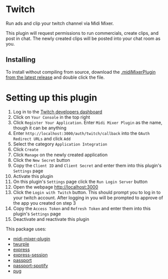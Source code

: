 # Twitch

Run ads and clip your twitch channel via Midi Mixer.

This plugin will request permissions to run commercials, create clips, and post in chat. The newly created clips will be posted into your chat room as you.

## Installing
To install without compiling from source, download the [.midiMixerPlugin from the latest release](https://github.com/Jaggernaut555/midi-mixer-twitch/releases/latest) and double click the file.

# Setting up this plugin

1. Log in to the [Twitch developers dashboard](https://dev.twitch.tv/)
2. Click on `Your Console` in the top right
3. Click `Register Your Application`. Enter `Midi Mixer Plugin` as the name, though it can be anything
4. Enter `http://localhost:3000/auth/twitch/callback` into the `OAuth Redirect URLs` and click `Add`
5. Select the category `Application Integration`
6. Click `Create`
7. Click `Manage` on the newly created application
8. Click the `New Secret` button
9. Copy the `Client ID` and `Client Secret` and enter them into this plugin's `Settings` page
10. Activate this plugin
11. On this plugin's `Settings` page click the `Run Login Server` button
12. Open the webpage [http://localhost:3000](http://localhost:3000)
13. Click the `Login with Twitch` button. This should prompt you to log in to your twitch account. After logging in you will be prompted to approve of the app you created on step 3
14. Copy the `Access Token` and `Refresh Token` and enter them into this plugin's `Settings` page
15. Deactivate and reactivate this plugin


This package uses:
- [midi-mixer-plugin](https://github.com/midi-mixer/midi-mixer-plugin)
- [twurple](https://github.com/twurple/twurple)
- [express](https://github.com/expressjs/express)
- [express-session](https://github.com/expressjs/session)
- [passport](https://github.com/jaredhanson/passport)
- [passport-spotify](https://github.com/JMPerez/passport-spotify)
- [pug](https://github.com/pugjs/pug)
